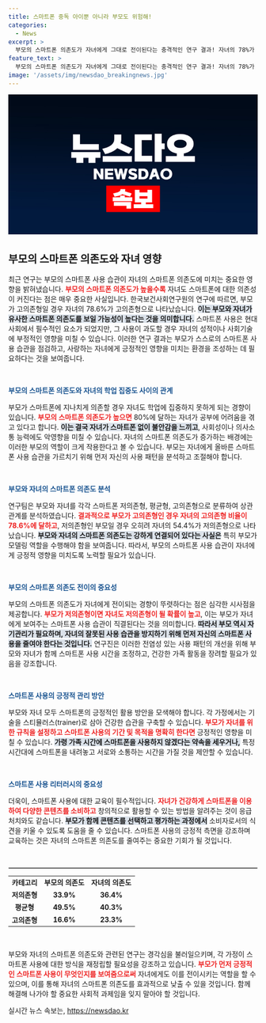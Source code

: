 ```yaml
---
title: 스마트폰 중독 아이뿐 아니라 부모도 위험해!
categories:
  - News
excerpt: >
  부모의 스마트폰 의존도가 자녀에게 그대로 전이된다는 충격적인 연구 결과! 자녀의 78%가 중독 상태에 놓여 있으며, 학습에도 큰 영향을 미친다고. 부모와 자녀의 스마트폰 사용 패턴을 바꾸지 않으면, 문제는 더욱 악화될 위험이 큽니다. 클릭해서 자세히 알아보세요!
feature_text: >
  부모의 스마트폰 의존도가 자녀에게 그대로 전이된다는 충격적인 연구 결과! 자녀의 78%가 중독 상태에 놓여 있으며, 학습에도 큰 영향을 미친다고. 부모와 자녀의 스마트폰 사용 패턴을 바꾸지 않으면, 문제는 더욱 악화될 위험이 큽니다. 클릭해서 자세히 알아보세요!
image: '/assets/img/newsdao_breakingnews.jpg'
---
```


<p><img src="/assets/img/newsdao_breakingnews.jpg" alt="bookingtag 속보" /></p>

<h2 data-ke-size="size26">부모의 스마트폰 의존도와 자녀 영향</h2>

<p data-ke-size="size16">최근 연구는 부모의 스마트폰 사용 습관이 자녀의 스마트폰 의존도에 미치는 중요한 영향을 밝혀냈습니다. <b><span style="color: #ee2323;">부모의 스마트폰 의존도가 높을수록</span></b> 자녀도 스마트폰에 대한 의존성이 커진다는 점은 매우 중요한 사실입니다. 한국보건사회연구원의 연구에 따르면, 부모가 고의존형일 경우 자녀의 78.6%가 고의존형으로 나타났습니다. <b><span style="background-color: #21538527;">이는 부모와 자녀가 유사한 스마트폰 의존도를 보일 가능성이 높다는 것을 의미합니다.</span></b> 스마트폰 사용은 현대 사회에서 필수적인 요소가 되었지만, 그 사용이 과도할 경우 자녀의 성적이나 사회기술에 부정적인 영향을 미칠 수 있습니다. 이러한 연구 결과는 부모가 스스로의 스마트폰 사용 습관을 점검하고, 사랑하는 자녀에게 긍정적인 영향을 미치는 환경을 조성하는 데 필요하다는 것을 보여줍니다.</p>

<p data-ke-size="size16">&nbsp;</p>

<p><b><span style="color: #1a5490;">부모의 스마트폰 의존도와 자녀의 학업 집중도 사이의 관계</span></b></p>

<p data-ke-size="size16">부모가 스마트폰에 지나치게 의존할 경우 자녀도 학업에 집중하지 못하게 되는 경향이 있습니다. <b><span style="color: #ee2323;">부모의 스마트폰 의존도가 높으면</span></b> 80%에 달하는 자녀가 공부에 어려움을 겪고 있다고 합니다. <b><span style="background-color: #21538527;">이는 결국 자녀가 스마트폰 없이 불안감을 느끼고</span></b>, 사회성이나 의사소통 능력에도 악영향을 미칠 수 있습니다. 자녀의 스마트폰 의존도가 증가하는 배경에는 이러한 부모의 역할이 크게 작용한다고 볼 수 있습니다. 부모는 자녀에게 올바른 스마트폰 사용 습관을 가르치기 위해 먼저 자신의 사용 패턴을 분석하고 조절해야 합니다.</p>

<p data-ke-size="size16">&nbsp;</p>

<p><b><span style="color: #1a5490;">부모와 자녀의 스마트폰 의존도 분석</span></b></p>

<p data-ke-size="size16">연구팀은 부모와 자녀를 각각 스마트폰 저의존형, 평균형, 고의존형으로 분류하여 상관관계를 분석하였습니다. <b><span style="color: #ee2323;">결과적으로 부모가 고의존형인 경우 자녀의 고의존형 비율이 78.6%에 달하고</span></b>, 저의존형인 부모일 경우 오히려 자녀의 54.4%가 저의존형으로 나타났습니다. <b><span style="background-color: #21538527;">부모와 자녀의 스마트폰 의존도는 강하게 연결되어 있다는 사실은</span></b> 특히 부모가 모델링 역할을 수행해야 함을 보여줍니다. 따라서, 부모의 스마트폰 사용 습관이 자녀에게 긍정적 영향을 미치도록 노력할 필요가 있습니다.</p>

<p data-ke-size="size16">&nbsp;</p>

<p><b><span style="color: #1a5490;">부모의 스마트폰 의존도 전이의 중요성</span></b></p>

<p data-ke-size="size16">부모의 스마트폰 의존도가 자녀에게 전이되는 경향이 뚜렷하다는 점은 심각한 시사점을 제공합니다. <b><span style="color: #ee2323;">부모가 저의존형이면 자녀도 저의존형이 될 확률이 높고</span></b>, 이는 부모가 자녀에게 보여주는 스마트폰 사용 습관이 직결된다는 것을 의미합니다. <b><span style="background-color: #21538527;">따라서 부모 역시 자기관리가 필요하며, 자녀의 잘못된 사용 습관을 방지하기 위해 먼저 자신의 스마트폰 사용을 줄여야 한다는 것입니다.</span></b> 연구진은 이러한 전염성 있는 사용 패턴의 개선을 위해 부모와 자녀가 함께 스마트폰 사용 시간을 조정하고, 건강한 가족 활동을 장려할 필요가 있음을 강조합니다.</p>

<p data-ke-size="size16">&nbsp;</p>

<p><b><span style="color: #1a5490;">스마트폰 사용의 긍정적 관리 방안</span></b></p>

<p data-ke-size="size16">부모와 자녀 모두 스마트폰의 긍정적인 활용 방안을 모색해야 합니다. 각 가정에서는 기술을 스티뮬러스(trainer)로 삼아 건강한 습관을 구축할 수 있습니다. <b><span style="color: #ee2323;">부모가 자녀를 위한 규칙을 설정하고 스마트폰 사용의 기간 및 목적을 명확히 한다면</span></b> 긍정적인 영향을 미칠 수 있습니다. <b><span style="background-color: #21538527;">가령 가족 시간에 스마트폰을 사용하지 않겠다는 약속을 세우거나,</span></b> 특정 시간대에 스마트폰을 내려놓고 서로와 소통하는 시간을 가질 것을 제안할 수 있습니다.</p>

<p data-ke-size="size16">&nbsp;</p>

<p><b><span style="color: #1a5490;">스마트폰 사용 리터러시의 중요성</span></b></p>

<p data-ke-size="size16">더욱이, 스마트폰 사용에 대한 교육이 필수적입니다. <b><span style="color: #ee2323;">자녀가 건강하게 스마트폰을 이용하여 다양한 콘텐츠를 소비하고</span></b> 창의적으로 활용할 수 있는 방법을 알려주는 것이 응급처치와도 같습니다. <b><span style="background-color: #21538527;">부모가 함께 콘텐츠를 선택하고 평가하는 과정에서</span></b> 소비자로서의 식견을 키울 수 있도록 도움을 줄 수 있습니다. 스마트폰 사용의 긍정적 측면을 강조하며 교육하는 것은 자녀의 스마트폰 의존도를 줄여주는 중요한 기회가 될 것입니다.</p>

<p data-ke-size="size16">&nbsp;</p>

<hr style="border: 1px solid #c7c7c7;"/>

<table style="width: 100%; border-collapse: collapse;">
<tr>
<td style="text-align: center; height: 17px;"><b>카테고리</b></td>
<td style="text-align: center; height: 17px;"><b>부모의 의존도</b></td>
<td style="text-align: center; height: 17px;"><b>자녀의 의존도</b></td>
</tr>
<tr>
<td style="text-align: center; height: 17px;"><b>저의존형</b></td>
<td style="text-align: center; height: 17px;"><b>33.9%</b></td>
<td style="text-align: center; height: 17px;"><b>36.4%</b></td>
</tr>
<tr>
<td style="text-align: center; height: 17px;"><b>평균형</b></td>
<td style="text-align: center; height: 17px;"><b>49.5%</b></td>
<td style="text-align: center; height: 17px;"><b>40.3%</b></td>
</tr>
<tr>
<td style="text-align: center; height: 17px;"><b>고의존형</b></td>
<td style="text-align: center; height: 17px;"><b>16.6%</b></td>
<td style="text-align: center; height: 17px;"><b>23.3%</b></td>
</tr>
</table>

<p data-ke-size="size16">&nbsp;</p>

<p data-ke-size="size16">부모와 자녀의 스마트폰 의존도와 관련된 연구는 경각심을 불러일으키며, 각 가정이 스마트폰 사용에 대한 방식을 재정립할 필요성을 강조하고 있습니다. <b><span style="color: #ee2323;">부모가 먼저 긍정적인 스마트폰 사용이 무엇인지를 보여줌으로써</span></b> 자녀에게도 이를 전이시키는 역할을 할 수 있으며, 이를 통해 자녀의 스마트폰 의존도를 효과적으로 낮출 수 있을 것입니다. 함께 해결해 나가야 할 중요한 사회적 과제임을 잊지 말아야 할 것입니다.</p>
실시간 뉴스 속보는, <a href="https://newsdao.kr" rel="dofollow">https://newsdao.kr</a>


